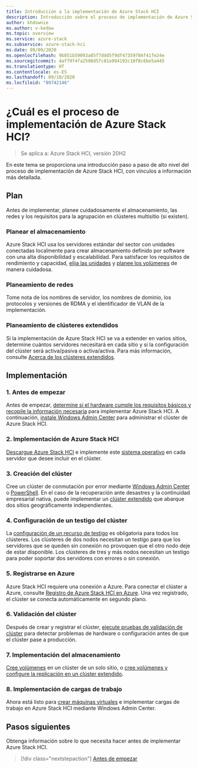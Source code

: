```yaml
---
title: Introducción a la implementación de Azure Stack HCI
description: Introducción sobre el proceso de implementación de Azure Stack HCI.
author: khdownie
ms.author: v-kedow
ms.topic: overview
ms.service: azure-stack
ms.subservice: azure-stack-hci
ms.date: 09/09/2020
ms.openlocfilehash: 9b851b59093a85f7ddd5f9df47359784f41fe24e
ms.sourcegitcommit: 4af79f4fa2598d57c81e994192c10f8c6be5a445
ms.translationtype: HT
ms.contentlocale: es-ES
ms.lasthandoff: 09/10/2020
ms.locfileid: "89742146"
---
```

# <a name="what-is-the-deployment-process-for-azure-stack-hci"></a>¿Cuál es el proceso de implementación de Azure Stack HCI?

> Se aplica a: Azure Stack HCI, versión 20H2

En este tema se proporciona una introducción paso a paso de alto nivel del proceso de implementación de Azure Stack HCI, con vínculos a información más detallada.

## <a name="plan"></a>Plan

Antes de implementar, planee cuidadosamente el almacenamiento, las redes y los requisitos para la agrupación en clústeres multisitio (si existen).

### <a name="plan-storage"></a>Planear el almacenamiento

Azure Stack HCI usa los servidores estándar del sector con unidades conectadas localmente para crear almacenamiento definido por software con una alta disponibilidad y escalabilidad. Para satisfacer los requisitos de rendimiento y capacidad, [elija las unidades](../concepts/choose-drives.md) y [planee los volúmenes](../concepts/plan-volumes.md) de manera cuidadosa.

### <a name="plan-networking"></a>Planeamiento de redes

Tome nota de los nombres de servidor, los nombres de dominio, los protocolos y versiones de RDMA y el identificador de VLAN de la implementación.

### <a name="plan-stretched-clusters"></a>Planeamiento de clústeres extendidos

Si la implementación de Azure Stack HCI se va a extender en varios sitios, determine cuántos servidores necesitará en cada sitio y si la configuración del clúster será activa/pasiva o activa/activa. Para más información, consulte [Acerca de los clústeres extendidos](../concepts/stretched-clusters.md).

## <a name="deploy"></a>Implementación

### <a name="1-before-you-begin"></a>1. Antes de empezar

Antes de empezar, [determine si el hardware cumple los requisitos básicos y recopile la información necesaria](before-you-start.md) para implementar Azure Stack HCI. A continuación, [instale Windows Admin Center](/windows-server/manage/windows-admin-center/deploy/install) para administrar el clúster de Azure Stack HCI.

### <a name="2-deploy-azure-stack-hci"></a>2. Implementación de Azure Stack HCI

[Descargue Azure Stack HCI](https://azure.microsoft.com/en-us/products/azure-stack/hci/hci-download/) e implemente este [sistema operativo](operating-system.md) en cada servidor que desee incluir en el clúster.

### <a name="3-create-the-cluster"></a>3. Creación del clúster

Cree un clúster de conmutación por error mediante [Windows Admin Center](create-cluster.md) o [PowerShell](create-cluster-powershell.md). En el caso de la recuperación ante desastres y la continuidad empresarial nativa, puede implementar un [clúster extendido](../concepts/stretched-clusters.md) que abarque dos sitios geográficamente independientes.

### <a name="4-set-up-a-cluster-witness"></a>4. Configuración de un testigo del clúster

La [configuración de un recurso de testigo](witness.md) es obligatoria para todos los clústeres. Los clústeres de dos nodos necesitan un testigo para que los servidores que se queden sin conexión no provoquen que el otro nodo deje de estar disponible. Los clústeres de tres y más nodos necesitan un testigo para poder soportar dos servidores con errores o sin conexión. 

### <a name="5-register-with-azure"></a>5. Registrarse en Azure

Azure Stack HCI requiere una conexión a Azure. Para conectar el clúster a Azure, consulte [Registro de Azure Stack HCI en Azure](register-with-azure.md). Una vez registrado, el clúster se conecta automáticamente en segundo plano.

### <a name="6-validate-the-cluster"></a>6. Validación del clúster

Después de crear y registrar el clúster, [ejecute pruebas de validación de clúster](validate.md) para detectar problemas de hardware o configuración antes de que el clúster pase a producción.

### <a name="7-deploy-storage"></a>7. Implementación del almacenamiento

[Cree volúmenes](../manage/create-volumes.md) en un clúster de un solo sitio, o [cree volúmenes y configure la replicación en un clúster extendido](../manage/create-stretched-volumes.md).

### <a name="8-deploy-workloads"></a>8. Implementación de cargas de trabajo

Ahora está listo para [crear máquinas virtuales](../manage/vm.md) e implementar cargas de trabajo en Azure Stack HCI mediante Windows Admin Center.

## <a name="next-steps"></a>Pasos siguientes

Obtenga información sobre lo que necesita hacer antes de implementar Azure Stack HCI.

> [!div class="nextstepaction"]
> [Antes de empezar](before-you-start.md)
